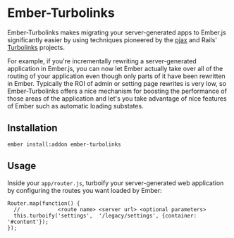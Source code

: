 # Ember-Turbolinks

Ember-Turbolinks makes migrating your server-generated apps to Ember.js significantly easier by using techniques pioneered by the [pjax](https://github.com/defunkt/jquery-pjax) and Rails' [Turbolinks](https://github.com/rails/turbolinks) projects.

For example, if you're incrementally rewriting a server-generated application in Ember.js, you can now let Ember actually take over all of the routing of your application even though only parts of it have been rewritten in Ember. Typically the ROI of admin or setting page rewrites is very low, so Ember-Turbolinks offers a nice mechanism for boosting the performance of those areas of the application and let's you take advantage of nice features of Ember such as automatic loading substates.

## Installation

`ember install:addon ember-turbolinks`

## Usage

Inside your `app/router.js`, turboify your server-generated web application by configuring the routes you want loaded by Ember:

```
Router.map(function() {
  //            <route name> <server url> <optional parameters>
  this.turboify('settings',  '/legacy/settings', {container: '#content'});
});
